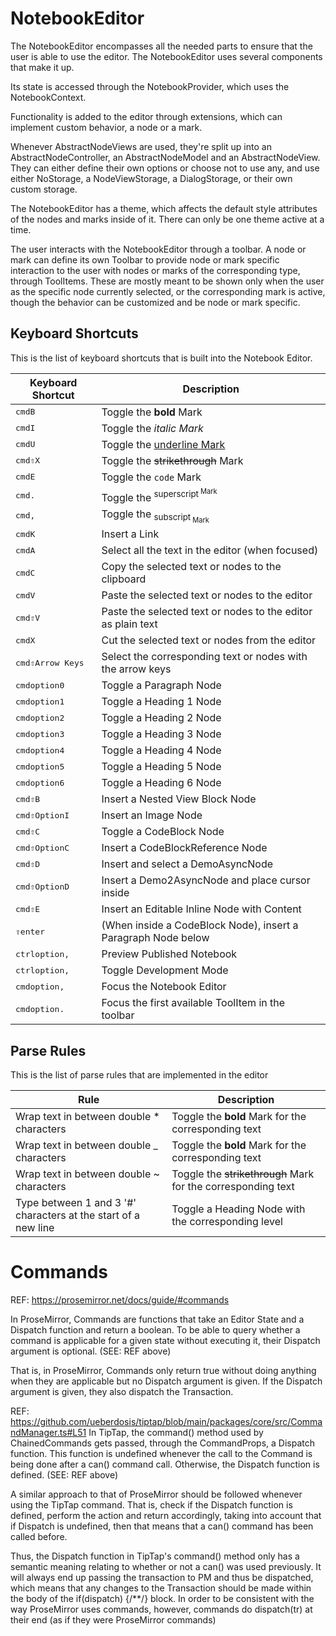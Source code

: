 # NotebookEditor

The NotebookEditor encompasses all the needed parts to ensure that the user is
able to use the editor. The NotebookEditor uses several components that make it up.

Its state is accessed through the NotebookProvider, which uses the NotebookContext.

Functionality is added to the editor through extensions, which can implement custom
behavior, a node or a mark.

Whenever AbstractNodeViews are used, they're split up into an AbstractNodeController,
an AbstractNodeModel and an AbstractNodeView. They can either define their own
options or choose not to use any, and use either NoStorage, a NodeViewStorage,
a DialogStorage, or their own custom storage.

The NotebookEditor has a theme, which affects the default style attributes of the
nodes and marks inside of it. There can only be one theme active at a time.

The user interacts with the NotebookEditor through a toolbar. A node or mark can
define its own Toolbar to provide node or mark specific interaction to the user
with nodes or marks of the corresponding type, through ToolItems.
These are mostly meant to be shown only when the user as the specific node
currently selected, or the corresponding mark is active, though the behavior can
be customized and be node or mark specific.

## Keyboard Shortcuts
This is the list of keyboard shortcuts that is built into the Notebook Editor.

| Keyboard Shortcut                                           | Description                                                    |
| ----------------------------------------------------------- | -------------------------------------------------------------- |
| <kbd>cmd</kbd><kbd>B</kbd>                                  | Toggle the **bold** Mark                                       |
| <kbd>cmd</kbd><kbd>I</kbd>                                  | Toggle the <em>italic<em> Mark                                 |
| <kbd>cmd</kbd><kbd>U</kbd>                                  | Toggle the <u>underline<u> Mark                                |
| <kbd>cmd</kbd><kbd>⇧</kbd><kbd>X</kbd>                      | Toggle the ~~strikethrough~~ Mark                              |
| <kbd>cmd</kbd><kbd>E</kbd>                                  | Toggle the `code` Mark                                         |
| <kbd>cmd</kbd><kbd>.</kbd>                                  | Toggle the <sup>superscript<sup> Mark                          |
| <kbd>cmd</kbd><kbd>,</kbd>                                  | Toggle the <sub>subscript<sub> Mark                            |
| <kbd>cmd</kbd><kbd>K</kbd>                                  | Insert a Link                                                  |
| <kbd>cmd</kbd><kbd>A</kbd>                                  | Select all the text in the editor (when focused)               |
| <kbd>cmd</kbd><kbd>C</kbd>                                  | Copy the selected text or nodes to the clipboard               |
| <kbd>cmd</kbd><kbd>V</kbd>                                  | Paste the selected text or nodes to the editor                 |
| <kbd>cmd</kbd><kbd>⇧</kbd><kbd>V</kbd>                      | Paste the selected text or nodes to the editor as plain text   |
| <kbd>cmd</kbd><kbd>X</kbd>                                  | Cut the selected text or nodes from the editor                 |
| <kbd>cmd</kbd><kbd>⇧</kbd><kbd>Arrow Keys</kbd>             | Select the corresponding text or nodes with the arrow keys     |
| <kbd>cmd</kbd><kbd>option</kbd><kbd>0</kbd>                 | Toggle a Paragraph Node                                        |
| <kbd>cmd</kbd><kbd>option</kbd><kbd>1</kbd>                 | Toggle a Heading 1 Node                                        |
| <kbd>cmd</kbd><kbd>option</kbd><kbd>2</kbd>                 | Toggle a Heading 2 Node                                        |
| <kbd>cmd</kbd><kbd>option</kbd><kbd>3</kbd>                 | Toggle a Heading 3 Node                                        |
| <kbd>cmd</kbd><kbd>option</kbd><kbd>4</kbd>                 | Toggle a Heading 4 Node                                        |
| <kbd>cmd</kbd><kbd>option</kbd><kbd>5</kbd>                 | Toggle a Heading 5 Node                                        |
| <kbd>cmd</kbd><kbd>option</kbd><kbd>6</kbd>                 | Toggle a Heading 6 Node                                        |
| <kbd>cmd</kbd><kbd>⇧</kbd><kbd>B</kbd>                      | Insert a Nested View Block Node                                |
| <kbd>cmd</kbd><kbd>⇧</kbd><kbd>Option</kbd><kbd>I</kbd>     | Insert an Image Node                                           |
| <kbd>cmd</kbd><kbd>⇧</kbd><kbd>C</kbd>                      | Toggle a CodeBlock Node                                        |
| <kbd>cmd</kbd><kbd>⇧</kbd><kbd>Option</kbd><kbd>C</kbd>     | Insert a CodeBlockReference Node                               |
| <kbd>cmd</kbd><kbd>⇧</kbd><kbd>D</kbd>                      | Insert and select a DemoAsyncNode                              |
| <kbd>cmd</kbd><kbd>⇧</kbd><kbd>Option</kbd><kbd>D</kbd>     | Insert a Demo2AsyncNode and place cursor inside                |
| <kbd>cmd</kbd><kbd>⇧</kbd><kbd>E</kbd>                      | Insert an Editable Inline Node with Content                    |
| <kbd>⇧</kbd><kbd>enter</kbd>                                | (When inside a CodeBlock Node), insert a Paragraph Node below  |
| <kbd>ctrl</kbd><kbd>option</kbd><kbd>,</kbd>                | Preview Published Notebook                                     |
| <kbd>ctrl</kbd><kbd>option</kbd><kbd>,</kbd>                | Toggle Development Mode                                        |
| <kbd>cmd</kbd><kbd>option</kbd><kbd>,</kbd>                 | Focus the Notebook Editor                                      |
| <kbd>cmd</kbd><kbd>option</kbd><kbd>.</kbd>                 | Focus the first available ToolItem in the toolbar              |

## Parse Rules
This is the list of parse rules that are implemented in the editor

| Rule                                                             | Description                                                    |
| ---------------------------------------------------------------- | -------------------------------------------------------------- |
| Wrap text in between double * characters                         | Toggle the **bold** Mark for the corresponding text            |
| Wrap text in between double _ characters                         | Toggle the **bold** Mark for the corresponding text            |
| Wrap text in between double ~ characters                         | Toggle the ~~strikethrough~~ Mark for the corresponding text   |
| Type between 1 and 3 '#' characters at the start of a new line   | Toggle a Heading Node with the corresponding level             |

# Commands
REF: https://prosemirror.net/docs/guide/#commands

In ProseMirror, Commands are functions that take an Editor State and a Dispatch
function and return a boolean. To be able to query whether a command is applicable
for a given state without executing it, their Dispatch argument is optional.
(SEE: REF above)

That is, in ProseMirror, Commands only return true without doing anything
when they are applicable but no Dispatch argument is given. If the Dispatch
argument is given, they also dispatch the Transaction.

REF: https://github.com/ueberdosis/tiptap/blob/main/packages/core/src/CommandManager.ts#L51
In TipTap, the command() method used by ChainedCommands gets passed, through the
CommandProps, a Dispatch function. This function is undefined whenever the call
to the Command is being done after a can() command call. Otherwise, the Dispatch
function is defined.
(SEE: REF above)

A similar approach to that of ProseMirror should be followed whenever using the
TipTap command. That is, check if the Dispatch function is defined,
perform the action and return accordingly, taking into account that if Dispatch
is undefined, then that means that a can() command has been called before.

Thus, the Dispatch function in TipTap's command() method only has a
semantic meaning relating to whether or not a can() was used previously.
It will always end up passing the transaction to PM and thus be dispatched, which
means that any changes to the Transaction should be made within the body of the
if(dispatch) {/**/} block. In order to be consistent with the way ProseMirror uses
commands, however, commands do dispatch(tr) at their end (as if they were
ProseMirror commands)
